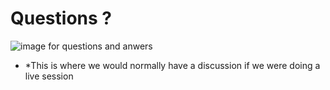 # Questions ?

![image for questions and anwers](./images/questions.png)

* *This is where we would normally have a discussion if we were doing a live session
